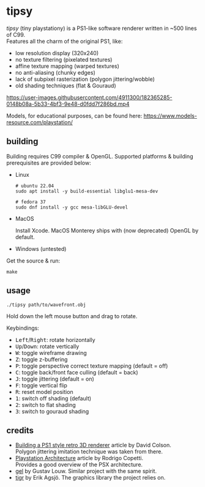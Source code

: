 # tipsy

  *tipsy* (tiny playstationy) is a PS1-like software renderer written in ~500 lines of C99.\
  Features all the charm of the original PS1, like:
  * low resolution display (320x240)
  * no texture filtering (pixelated textures)
  * affine texture mapping (warped textures)
  * no anti-aliasing (chunky edges)
  * lack of subpixel rasterization (polygon jittering/wobble)
  * old shading techniques (flat & Gouraud)

https://user-images.githubusercontent.com/4911300/182365285-0148b08a-5b33-4bf3-9e48-d0fdd7f286bd.mp4

Models, for educational purposes, can be found here: https://www.models-resource.com/playstation/

## building

  Building requires C99 compiler & OpenGL.
  Supported platforms & building prerequisites are provided below:
  
  * Linux
  
        # ubuntu 22.04
        sudo apt install -y build-essential libglu1-mesa-dev

        # fedora 37
        sudo dnf install -y gcc mesa-libGLU-devel

  * MacOS
  
    Install Xcode. MacOS Monterey ships with (now deprecated) OpenGL by default.
  
  * Windows (untested)

  Get the source & run:

    make

## usage

    ./tipsy path/to/wavefront.obj

  Hold down the left mouse button and drag to rotate.

  Keybindings:

  * <kbd>Left</kbd>/<kbd>Right</kbd>:
    rotate horizontally
  * <kbd>Up</kbd>/<kbd>Down</kbd>:
    rotate vertically
  * <kbd>W</kbd>:
    toggle wireframe drawing
  * <kbd>Z</kbd>:
    toggle z-buffering
  * <kbd>P</kbd>:
    toggle perspective correct texture mapping (default = off)
  * <kbd>C</kbd>:
    toggle back/front face culling (default = back)
  * <kbd>J</kbd>:
    toggle jittering (default = on)
  * <kbd>F</kbd>:
    toggle vertical flip
  * <kbd>R</kbd>:
    reset model position
  * <kbd>1</kbd>:
    switch off shading (default)
  * <kbd>2</kbd>:
    switch to flat shading
  * <kbd>3</kbd>:
    switch to gouraud shading

## credits

* [Building a PS1 style retro 3D renderer](https://www.david-colson.com/2021/11/30/ps1-style-renderer.html)
  article by David Colson. \
  Polygon jittering imitation technique was taken from there.
* [Playstation Architecture](https://www.copetti.org/writings/consoles/playstation/)
  article by Rodrigo Copetti. \
  Provides a good overview of the PSX architecture.
* [gel](https://github.com/glouw/gel)
  by Gustav Louw. Similar project with the same spirit.
* [tigr](https://github.com/erkkah/tigr)
  by Erik Agsjö. The graphics library the project relies on.

